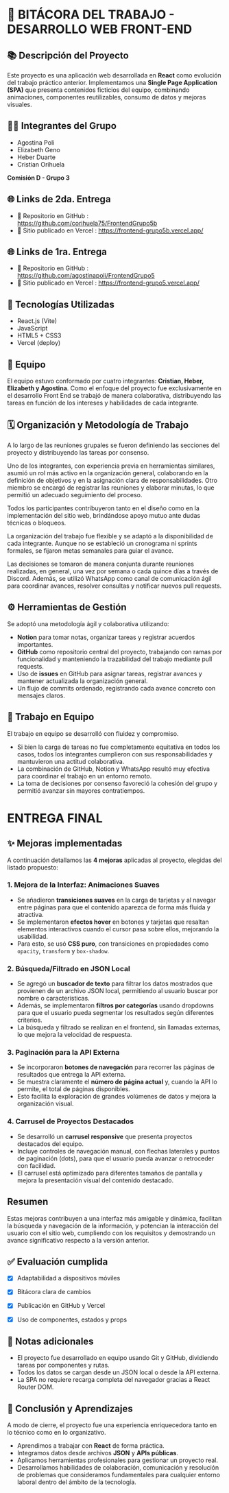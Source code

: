 # 📝 BITÁCORA DEL TRABAJO - DESARROLLO WEB FRONT-END

## 📚 Descripción del Proyecto

Este proyecto es una aplicación web desarrollada en **React** como evolución del trabajo práctico anterior. Implementamos una **Single Page Application (SPA)** que presenta contenidos ficticios del equipo, combinando animaciones, componentes reutilizables, consumo de datos y mejoras visuales.



## 👨‍💻 Integrantes del Grupo


- Agostina Poli  
- Elizabeth Geno 
- Heber Duarte
- Cristian Orihuela  



**Comisión D - Grupo 3**



## 🌐 Links de 2da. Entrega

- 📁 Repositorio en GitHub : https://github.com/corihuela75/FrontendGrupo5b
- 🚀 Sitio publicado en Vercel : https://frontend-grupo5b.vercel.app/




## 🌐 Links de 1ra. Entrega

- 📁 Repositorio en GitHub : https://github.com/agostinapoli/FrontendGrupo5
- 🚀 Sitio publicado en Vercel : https://frontend-grupo5.vercel.app/



## 🔧 Tecnologías Utilizadas

- React.js (Vite)
- JavaScript
- HTML5 + CSS3
- Vercel (deploy)



## 👥 Equipo

El equipo estuvo conformado por cuatro integrantes: **Cristian, Heber, Elizabeth y Agostina**. Como el enfoque del proyecto fue exclusivamente en el desarrollo Front End se trabajó de manera colaborativa, distribuyendo las tareas en función de los intereses y habilidades de cada integrante.



## 🗓️ Organización y Metodología de Trabajo

A lo largo de las reuniones grupales se fueron definiendo las secciones del proyecto y distribuyendo las tareas por consenso.

Uno de los integrantes, con experiencia previa en herramientas similares, asumió un rol más activo en la organización general, colaborando en la definición de objetivos y en la asignación clara de responsabilidades. Otro miembro se encargó de registrar las reuniones y elaborar minutas, lo que permitió un adecuado seguimiento del proceso.

Todos los participantes contribuyeron tanto en el diseño como en la implementación del sitio web, brindándose apoyo mutuo ante dudas técnicas o bloqueos.

La organización del trabajo fue flexible y se adaptó a la disponibilidad de cada integrante. Aunque no se estableció un cronograma ni sprints formales, se fijaron metas semanales para guiar el avance.

Las decisiones se tomaron de manera conjunta durante reuniones realizadas, en general, una vez por semana o cada quince días a través de Discord. Además, se utilizó WhatsApp como canal de comunicación ágil para coordinar avances, resolver consultas y notificar nuevos pull requests.



## ⚙️ Herramientas de Gestión

Se adoptó una metodología ágil y colaborativa utilizando:

- **Notion** para tomar notas, organizar tareas y registrar acuerdos importantes.
- **GitHub** como repositorio central del proyecto, trabajando con ramas por funcionalidad y manteniendo la trazabilidad del trabajo mediante pull requests.
- Uso de **issues** en GitHub para asignar tareas, registrar avances y mantener actualizada la organización general.
- Un flujo de commits ordenado, registrando cada avance concreto con mensajes claros.



## 🤝 Trabajo en Equipo

El trabajo en equipo se desarrolló con fluidez y compromiso. 

- Si bien la carga de tareas no fue completamente equitativa en todos los casos, todos los integrantes cumplieron con sus responsabilidades y mantuvieron una actitud colaborativa.
- La combinación de GitHub, Notion y WhatsApp resultó muy efectiva para coordinar el trabajo en un entorno remoto.
- La toma de decisiones por consenso favoreció la cohesión del grupo y permitió avanzar sin mayores contratiempos.


#  ENTREGA FINAL


## ✨ Mejoras implementadas

A continuación detallamos las **4 mejoras** aplicadas al proyecto, elegidas del listado propuesto:


### 1. Mejora de la Interfaz: Animaciones Suaves

- Se añadieron **transiciones suaves** en la carga de tarjetas y al navegar entre páginas para que el contenido aparezca de forma más fluida y atractiva.  
- Se implementaron **efectos hover** en botones y tarjetas que resaltan elementos interactivos cuando el cursor pasa sobre ellos, mejorando la usabilidad.  
- Para esto, se usó **CSS puro**, con transiciones en propiedades como `opacity`, `transform` y `box-shadow`.  



### 2. Búsqueda/Filtrado en JSON Local

- Se agregó un **buscador de texto** para filtrar los datos mostrados que provienen de un archivo JSON local, permitiendo al usuario buscar por nombre o características.  
- Además, se implementaron **filtros por categorías** usando dropdowns para que el usuario pueda segmentar los resultados según diferentes criterios.  
- La búsqueda y filtrado se realizan en el frontend, sin llamadas externas, lo que mejora la velocidad de respuesta.  



### 3. Paginación para la API Externa

- Se incorporaron **botones de navegación** para recorrer las páginas de resultados que entrega la API externa.  
- Se muestra claramente el **número de página actual** y, cuando la API lo permite, el total de páginas disponibles.  
- Esto facilita la exploración de grandes volúmenes de datos y mejora la organización visual.  



### 4. Carrusel de Proyectos Destacados

- Se desarrolló un **carrusel responsive** que presenta proyectos destacados del equipo.  
- Incluye controles de navegación manual, con flechas laterales y puntos de paginación (dots), para que el usuario pueda avanzar o retroceder con facilidad.  
- El carrusel está optimizado para diferentes tamaños de pantalla y mejora la presentación visual del contenido destacado.  



## Resumen

Estas mejoras contribuyen a una interfaz más amigable y dinámica, facilitan la búsqueda y navegación de la información, y potencian la interacción del usuario con el sitio web, cumpliendo con los requisitos y demostrando un avance significativo respecto a la versión anterior.




## ✅ Evaluación cumplida

- [x] Adaptabilidad a dispositivos móviles
- [x] Bitácora clara de cambios
- [x] Publicación en GitHub y Vercel
- [x] Uso de componentes, estados y props



## 📌 Notas adicionales

- El proyecto fue desarrollado en equipo usando Git y GitHub, dividiendo tareas por componentes y rutas.
- Todos los datos se cargan desde un JSON local o desde la API externa.
- La SPA no requiere recarga completa del navegador gracias a React Router DOM.



## 🎯 Conclusión y Aprendizajes

A modo de cierre, el proyecto fue una experiencia enriquecedora tanto en lo técnico como en lo organizativo. 

- Aprendimos a trabajar con **React** de forma práctica.
- Integramos datos desde archivos **JSON** y **APIs públicas**.
- Aplicamos herramientas profesionales para gestionar un proyecto real.
- Desarrollamos habilidades de colaboración, comunicación y resolución de problemas que consideramos fundamentales para cualquier entorno laboral dentro del ámbito de la tecnología.